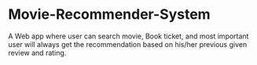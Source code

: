 # Movie-Recommender-System
A Web app where user can search movie, Book ticket, and most important user will always get the recommendation based on his/her previous given review and rating.
